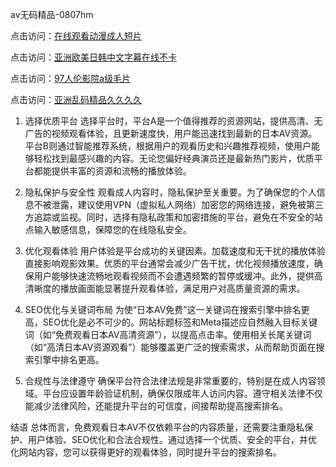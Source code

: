av无码精品-0807hm

点击访问：<a href="https://gsd-agv.pages.dev/">在线观看动漫成人短片</a>

点击访问：<a href="https://gda-c7m.pages.dev/">亚洲欧美日韩中文字幕在线不卡</a>

点击访问：<a href="https://heiliaoe8ajia.pages.dev">97人伦影院a级毛片</a>

点击访问：<a href="https://rtj-3zo.pages.dev/">亚洲乱码精品久久久久</a>

1. 选择优质平台
选择平台时，平台A是一个值得推荐的资源网站，提供高清、无广告的视频观看体验，且更新速度快，用户能迅速找到最新的日本AV资源。平台B则通过智能推荐系统，根据用户的观看历史和兴趣推荐视频，使用户能够轻松找到最感兴趣的内容。无论您偏好经典演员还是最新热门影片，优质平台都能提供丰富的资源和流畅的播放体验。

2. 隐私保护与安全性
观看成人内容时，隐私保护至关重要。为了确保您的个人信息不被泄露，建议使用VPN（虚拟私人网络）加密您的网络连接，避免被第三方追踪或监视。同时，选择有隐私政策和加密措施的平台，避免在不安全的站点输入敏感信息，保障您的在线隐私安全。

3. 优化观看体验
用户体验是平台成功的关键因素。加载速度和无干扰的播放体验直接影响观影效果。优质的平台通常会减少广告干扰，优化视频播放速度，确保用户能够快速流畅地观看视频而不会遭遇频繁的暂停或缓冲。此外，提供高清晰度的播放画面能显著提升观看体验，满足用户对高质量资源的需求。

4. SEO优化与关键词布局
为使“日本AV免费”这一关键词在搜索引擎中排名更高，SEO优化是必不可少的。网站标题标签和Meta描述应自然融入目标关键词（如“免费观看日本AV高清资源”），以提高点击率。使用相关长尾关键词（如“高清日本AV资源观看”）能够覆盖更广泛的搜索需求，从而帮助页面在搜索引擎中排名更高。

5. 合规性与法律遵守
确保平台符合法律法规是非常重要的，特别是在成人内容领域。平台应设置年龄验证机制，确保仅限成年人访问内容。遵守相关法律不仅能减少法律风险，还能提升平台的可信度，间接帮助提高搜索排名。

结语
总体而言，免费观看日本AV不仅依赖平台的内容质量，还需要注重隐私保护、用户体验、SEO优化和合法合规性。通过选择一个优质、安全的平台，并优化网站内容，您可以获得更好的观看体验，同时提升平台的搜索排名。
<span style="display:none;">[Canonical link](https://github.com/zzy1238/94333 ）</span>
